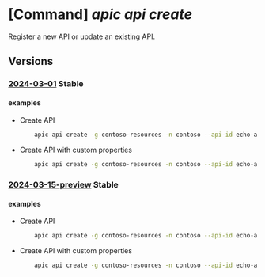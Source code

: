 # [Command] _apic api create_

Register a new API or update an existing API.

## Versions

### [2024-03-01](/Resources/mgmt-plane/L3N1YnNjcmlwdGlvbnMve30vcmVzb3VyY2Vncm91cHMve30vcHJvdmlkZXJzL21pY3Jvc29mdC5hcGljZW50ZXIvc2VydmljZXMve30vd29ya3NwYWNlcy97fS9hcGlzL3t9/2024-03-01.xml) **Stable**

<!-- mgmt-plane /subscriptions/{}/resourcegroups/{}/providers/microsoft.apicenter/services/{}/workspaces/{}/apis/{} 2024-03-01 -->

#### examples

- Create API
    ```bash
        apic api create -g contoso-resources -n contoso --api-id echo-api --title "Echo API" --type REST
    ```

- Create API with custom properties
    ```bash
        apic api create -g contoso-resources -n contoso --api-id echo-api --title "Echo API" --type REST --custom-properties '{\"public-facing\":true}'
    ```

### [2024-03-15-preview](/Resources/mgmt-plane/L3N1YnNjcmlwdGlvbnMve30vcmVzb3VyY2Vncm91cHMve30vcHJvdmlkZXJzL21pY3Jvc29mdC5hcGljZW50ZXIvc2VydmljZXMve30vd29ya3NwYWNlcy97fS9hcGlzL3t9/2024-03-15-preview.xml) **Stable**

<!-- mgmt-plane /subscriptions/{}/resourcegroups/{}/providers/microsoft.apicenter/services/{}/workspaces/{}/apis/{} 2024-03-15-preview -->

#### examples

- Create API
    ```bash
        apic api create -g contoso-resources -n contoso --api-id echo-api --title "Echo API" --type REST
    ```

- Create API with custom properties
    ```bash
        apic api create -g contoso-resources -n contoso --api-id echo-api --title "Echo API" --type REST --custom-properties '{\"public-facing\":true}'
    ```
